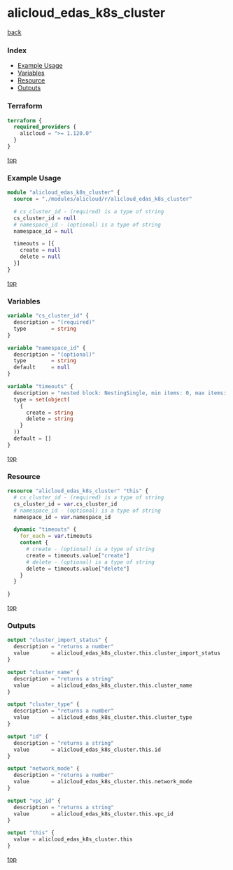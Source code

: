 # alicloud_edas_k8s_cluster

[back](../alicloud.md)

### Index

- [Example Usage](#example-usage)
- [Variables](#variables)
- [Resource](#resource)
- [Outputs](#outputs)

### Terraform

```terraform
terraform {
  required_providers {
    alicloud = ">= 1.120.0"
  }
}
```

[top](#index)

### Example Usage

```terraform
module "alicloud_edas_k8s_cluster" {
  source = "./modules/alicloud/r/alicloud_edas_k8s_cluster"

  # cs_cluster_id - (required) is a type of string
  cs_cluster_id = null
  # namespace_id - (optional) is a type of string
  namespace_id = null

  timeouts = [{
    create = null
    delete = null
  }]
}
```

[top](#index)

### Variables

```terraform
variable "cs_cluster_id" {
  description = "(required)"
  type        = string
}

variable "namespace_id" {
  description = "(optional)"
  type        = string
  default     = null
}

variable "timeouts" {
  description = "nested block: NestingSingle, min items: 0, max items: 0"
  type = set(object(
    {
      create = string
      delete = string
    }
  ))
  default = []
}
```

[top](#index)

### Resource

```terraform
resource "alicloud_edas_k8s_cluster" "this" {
  # cs_cluster_id - (required) is a type of string
  cs_cluster_id = var.cs_cluster_id
  # namespace_id - (optional) is a type of string
  namespace_id = var.namespace_id

  dynamic "timeouts" {
    for_each = var.timeouts
    content {
      # create - (optional) is a type of string
      create = timeouts.value["create"]
      # delete - (optional) is a type of string
      delete = timeouts.value["delete"]
    }
  }

}
```

[top](#index)

### Outputs

```terraform
output "cluster_import_status" {
  description = "returns a number"
  value       = alicloud_edas_k8s_cluster.this.cluster_import_status
}

output "cluster_name" {
  description = "returns a string"
  value       = alicloud_edas_k8s_cluster.this.cluster_name
}

output "cluster_type" {
  description = "returns a number"
  value       = alicloud_edas_k8s_cluster.this.cluster_type
}

output "id" {
  description = "returns a string"
  value       = alicloud_edas_k8s_cluster.this.id
}

output "network_mode" {
  description = "returns a number"
  value       = alicloud_edas_k8s_cluster.this.network_mode
}

output "vpc_id" {
  description = "returns a string"
  value       = alicloud_edas_k8s_cluster.this.vpc_id
}

output "this" {
  value = alicloud_edas_k8s_cluster.this
}
```

[top](#index)